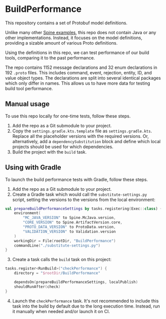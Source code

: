 # BuildPerformance

This repository contains a set of Protobuf model definitions.

Unlike many other [Spine examples](https://github.com/spine-examples), this repo does not contain
Java or any other implementations. Instead, it focuses on the model definitions, providing
a sizable amount of various Proto definitions.

Using the definitions in this repo, we can test performance of our build tools, comparing it to
the past performance.

The repo contains 1152 message declarations and 32 enum declarations in 192 `.proto` files.
This includes command, event, rejection, entity, ID, and value object types.
The declarations are split into several identical packages which only differ in names.
This allows us to have more data for testing build tool performance.

## Manual usage

To use this repo locally for one-time tests, follow these steps.

1. Add the repo as a Git submodule to your project.
2. Copy the `settings.gradle.kts.template` file as `settings.gradle.kts`.
   Replace all the placeholder versions with the required versions. Or, alternatively,
   add a `dependencySubstitution` block and define which local projects should be used for which
   dependencies.
3. Build the project with the `build` task.

## Using with Gradle

To launch the build performance tests with Gradle, follow these steps.

1. Add the repo as a Git submodule to your project.
2. Create a Gradle task which would call the `substitute-settings.py` script, setting the versions
   to the versions from the local environment:
```kotlin
val prepareBuildPerformanceSettings by tasks.registering(Exec::class) {
    environment(
        "MC_JAVA_VERSION" to Spine.McJava.version,
        "CORE_VERSION" to Spine.ArtifactVersion.core,
        "PROTO_DATA_VERSION" to ProtoData.version,
        "VALIDATION_VERSION" to Validation.version
    )
    workingDir = File(rootDir, "BuildPerformance")
    commandLine("./substitute-settings.py")
}
```
3. Create a task calls the `build` task on this project:
```kotlin
tasks.register<RunBuild>("checkPerformance") {
    directory = "$rootDir/BuildPerformance"

    dependsOn(prepareBuildPerformanceSettings, localPublish)
    shouldRunAfter(check)
}
```
4. Launch the `checkPerformance` task. It's not recommended to include this task into the build
   by default due to the long execution time. Instead, run it manually when needed and/or launch
   it on CI.
